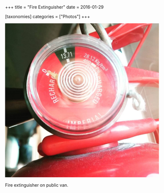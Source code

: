 +++
title = "Fire Extinguisher"
date = 2016-01-29

[taxonomies]
categories = ["Photos"]
+++

![Fire Extinguisher](fire-extinguisher.jpeg)

Fire extinguisher on public van.
